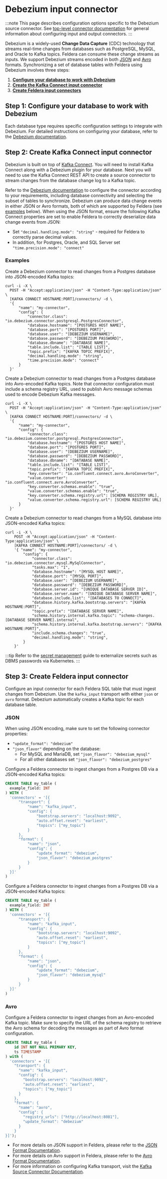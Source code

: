 # Debezium input connector

:::note
This page describes configuration options specific to the Debezium source connector.
See [top-level connector documentation](/docs/connectors/) for general information
about configuring input and output connectors.
:::

Debezium is a widely-used **Change Data Capture** (CDC) technology that streams real-time changes from databases such
as PostgreSQL, MySQL, and Oracle to Kafka topics. Feldera can consume these change streams as inputs. We support
Debezium streams encoded in both [JSON](/docs/formats/json) and [Avro](/docs/formats/avro) formats. Synchronizing
a set of database tables with Feldera using Debezium involves three steps:

1. [**Configure your database to work with Debezium**](#step-1-configure-your-database-to-work-with-debezium)
2. [**Create the Kafka Connect input connector**](#step-2-create-kafka-connect-input-connector)
3. [**Create Feldera input connectors**](#step-3-create-feldera-input-connector)

## Step 1: Configure your database to work with Debezium

Each database type requires specific configuration settings to integrate with Debezium.
For detailed instructions on configuring your database, refer to the
[Debezium documentation](https://debezium.io/documentation/reference/).

## Step 2: Create Kafka Connect input connector

Debezium is built on top of
[Kafka Connect](https://docs.confluent.io/platform/current/connect/index.html).  You will need
to install Kafka Connect along with a Debezium plugin for your database.
Next you will need to use the Kafka Connect REST API to create a source connector to stream
changes from the database change log to a Kafka topic.

Refer to the [Debezium documentation](https://debezium.io/documentation/reference/) to configure
the connector according to your requirements, including database connectivity and selecting the
subset of tables to synchronize. Debezium can produce data change events in either JSON or Avro
formats, both of which are supported by Feldera (see [examples](#examples) below). When using the
JSON format, ensure the following Kafka Connect properties are set to enable Feldera to correctly
deserialize data change events from JSON:

* Set `"decimal.handling.mode": "string"` - required for Feldera to correctly parse decimal values.
* In addition, for Postgres, Oracle, and SQL Server set `"time.precision.mode": "connect"`

### Examples

Create a Debezium connector to read changes from a Postgres database into JSON-encoded Kafka topics:

```
curl -i -X \
  POST -H "Accept:application/json" -H "Content-Type:application/json" \
  [KAFKA CONNECT HOSTNAME:PORT]/connectors/ -d \
  '{
      "name": "my-connector",
      "config": {
          "connector.class": "io.debezium.connector.postgresql.PostgresConnector",
          "database.hostname": "[POSTGRES HOST NAME]",
          "database.port": "[POSTGRES PORT]",
          "database.user": "[DEBEZIUM USERNAME]",
          "database.password": "[DEBEZIUM PASSWORD]",
          "database.dbname": "[DATABASE NAME]",
          "table.include.list": "[TABLE LIST]",
          "topic.prefix": "[KAFKA TOPIC PREFIX]",
          "decimal.handling.mode": "string",
          "time.precision.mode": "connect"
      }
  }'
```

Create a Debezium connector to read changes from a Postgres database into Avro-encoded Kafka topics.  Note that connector configuration must include a schema registry URL, used to publish
Avro message schemas used to encode Debezium Kafka messages.

```
curl -i -X \
  POST -H "Accept:application/json" -H "Content-Type:application/json" \
  [KAFKA CONNECT HOSTNAME:PORT]/connectors/ -d \
  '{
      "name": "my-connector",
      "config": {
          "connector.class": "io.debezium.connector.postgresql.PostgresConnector",
          "database.hostname": "[POSTGRES HOST NAME]",
          "database.port": "[POSTGRES PORT]",
          "database.user": "[DEBEZIUM USERNAME]",
          "database.password": "[DEBEZIUM PASSWORD]",
          "database.dbname": "[DATABASE NAME]",
          "table.include.list": "[TABLE LIST]",
          "topic.prefix": "[KAFKA TOPIC PREFIX]",
          "key.converter": "io.confluent.connect.avro.AvroConverter",
          "value.converter": "io.confluent.connect.avro.AvroConverter",
          "key.converter.schemas.enable": "true",
          "value.converter.schemas.enable": "true",
          "key.converter.schema.registry.url": [SCHEMA REGISTRY URL],
          "value.converter.schema.registry.url": [SCHEMA REGISTRY URL]
      }
  }'
```

Create a Debezium connector to read changes from a MySQL database into JSON-encoded Kafka topics:

```
curl -i -X \
    POST -H "Accept:application/json" -H "Content-Type:application/json" \
    [KAFKA CONNECT HOSTNAME:PORT]/connectors/ -d \
    '{ "name": "my-connector",
        "config": {
            "connector.class": "io.debezium.connector.mysql.MySqlConnector",
            "tasks.max": "1",
            "database.hostname": "[MYSQL HOST NAME]",
            "database.port": "[MYSQL PORT]",
            "database.user": "[DEBEZIUM USERNAME]",
            "database.password": "[DEBEZIUM PASSWORD]",
            "database.server.id": "[UNIQUE DATABASE SERVER ID]",
            "database.server.name": "[UNIQUE DATABASE SERVER NAME]",
            "database.include.list": "[DATABASES TO CONNECT]",
            "database.history.kafka.bootstrap.servers": "[KAFKA HOSTNAME:PORT]",
            "topic.prefix": "[DATABASE SERVER NAME]",
            "schema.history.internal.kafka.topic": "schema-changes.[DATABASE SERVER NAME].internal",
            "schema.history.internal.kafka.bootstrap.servers": "[KAFKA HOSTNAME:PORT]",
            "include.schema.changes": "true",
            "decimal.handling.mode": "string",
        }
    }'
```

:::tip
Refer to the [secret management](../../enterprise/kubernetes-guides/secret-management) guide
to externalize secrets such as DBMS passwords via Kubernetes.
:::

## Step 3: Create Feldera input connector

Configure an input connector for each Feldera SQL table that must ingest changes from Debezium.
Use the `kafka_input` transport with either `json` or `avro` format. Debezium automatically
creates a Kafka topic for each database table.

### JSON

When using JSON encoding, make sure to set the following connector properties:

* `"update_format": "debezium"`
* `"json_flavor"` depending on the database:
  * For MySQL and MariaDB, set `"json_flavor": "debezium_mysql"`
  * For all other databases set `"json_flavor": "debezium_postgres"`

Configure a Feldera connector to ingest changes from a Postgres DB via a JSON-encoded Kafka topics:

```sql
CREATE TABLE my_table (
  example_field: INT
) WITH (
  'connectors' = '[{
      "transport": {
          "name": "kafka_input",
          "config": {
              "bootstrap.servers": "localhost:9092",
              "auto.offset.reset": "earliest",
              "topics": ["my_topic"]
          }
      },
      "format": {
          "name": "json",
          "config": {
              "update_format": "debezium",
              "json_flavor": "debezium_postgres"
          }
      }
  }]'
)
```

Configure a Feldera connector to ingest changes from a Postgres DB via a JSON-encoded Kafka topics:

```sql
CREATE TABLE my_table (
  example_field: INT
) WITH (
  'connectors' = '[{
      "transport": {
          "name": "kafka_input",
          "config": {
              "bootstrap.servers": "localhost:9092",
              "auto.offset.reset": "earliest",
              "topics": ["my_topic"]
          }
      },
      "format": {
          "name": "json",
          "config": {
              "update_format": "debezium",
              "json_flavor": "debezium_mysql"
          }
      }
  }]'
)
```

### Avro

Configure a Feldera connector to ingest changes from an Avro-encoded Kafka topic.
Make sure to specify the URL of the schema registry to retrieve the Avro schema
for decoding the messages as part of Avro format configuration.

```sql
CREATE TABLE my_table (
    id INT NOT NULL PRIMARY KEY,
    ts TIMESTAMP
) with (
  'connectors' = '[{
    "transport": {
      "name": "kafka_input",
      "config": {
        "bootstrap.servers": "localhost:9092",
        "auto.offset.reset": "earliest",
        "topics": ["my_topic"]
      }
    },
    "format": {
      "name": "avro",
      "config": {
        "registry_urls": ["http://localhost:8081"],
        "update_format": "debezium"
      }
    }
}]');
```

* For more details on JSON support in Feldera, please refer to the [JSON Format Documentation](/docs/formats/json).
* For more details on Avro support in Feldera, please refer to the [Avro Format Documentation](/docs/formats/avro).
* For more information on configuring Kafka transport, visit the [Kafka Source Connector Documentation](/docs/connectors/sources/kafka).

